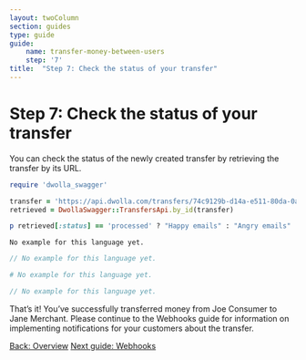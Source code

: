 ```yaml
---
layout: twoColumn
section: guides
type: guide
guide:
    name: transfer-money-between-users
    step: '7'
title:  "Step 7: Check the status of your transfer"
---
```


# Step 7: Check the status of your transfer

You can check the status of the newly created transfer by retrieving the transfer by its URL.

```ruby
require 'dwolla_swagger'

transfer = 'https://api.dwolla.com/transfers/74c9129b-d14a-e511-80da-0aa34a9b2388'
retrieved = DwollaSwagger::TransfersApi.by_id(transfer)

p retrieved[:status] == 'processed' ? "Happy emails" : "Angry emails"
```
```raw
No example for this language yet.
```
```javascript
// No example for this language yet.
```
```python
# No example for this language yet.
```
```php
// No example for this language yet.
```

That’s it!  You’ve successfully transferred money from Joe Consumer to Jane Merchant. Please continue to the Webhooks guide for information on implementing notifications for your customers about the transfer.

<nav class="pager-nav">
    <a href="06-create-transfer.html">Back: Overview</a>
    <a href="/guides/webhooks">Next guide: Webhooks</a>
</nav>